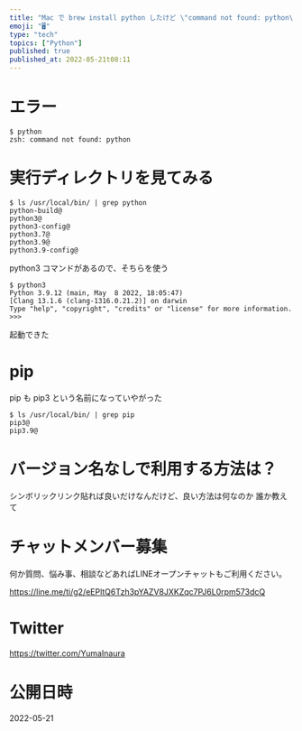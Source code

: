 ```yaml
---
title: "Mac で brew install python したけど \"command not found: python\" \"command no"
emoji: "🖥"
type: "tech"
topics: ["Python"]
published: true
published_at: 2022-05-21t08:11
---
```


# エラー

```
$ python
zsh: command not found: python
```

# 実行ディレクトリを見てみる

```
$ ls /usr/local/bin/ | grep python
python-build@
python3@
python3-config@
python3.7@
python3.9@
python3.9-config@
```

python3 コマンドがあるので、そちらを使う


```
$ python3
Python 3.9.12 (main, May  8 2022, 18:05:47)
[Clang 13.1.6 (clang-1316.0.21.2)] on darwin
Type "help", "copyright", "credits" or "license" for more information.
>>>
```

起動できた

# pip

pip も pip3 という名前になっていやがった


```
$ ls /usr/local/bin/ | grep pip
pip3@
pip3.9@
```

# バージョン名なしで利用する方法は？

シンボリックリンク貼れば良いだけなんだけど、良い方法は何なのか
誰か教えて



<!-- Update From Qiita API -->

# チャットメンバー募集


何か質問、悩み事、相談などあればLINEオープンチャットもご利用ください。

https://line.me/ti/g2/eEPltQ6Tzh3pYAZV8JXKZqc7PJ6L0rpm573dcQ





# Twitter


https://twitter.com/YumaInaura


<!-- Update From Qiita API -->



# 公開日時

2022-05-21
